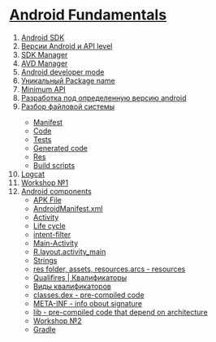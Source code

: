 <h1><a href="https://www.youtube.com/watch?v=d0944nsdnAg&list=PLjLCGE4bVpHCJvtGpEVl-4IYGHB1A8FCc&index=15">Android Fundamentals</a></h1>
<ol>
<li><a href ="https://www.youtube.com/live/d0944nsdnAg?feature=share&t=913">Android SDK</li>
<li><a href ="https://www.youtube.com/live/d0944nsdnAg?feature=share&t=938">Версии Android и API level</li>
<li><a href ="https://www.youtube.com/live/d0944nsdnAg?feature=share&t=1045">SDK Manager</li>
<li><a href ="https://www.youtube.com/live/d0944nsdnAg?feature=share&t=1154">AVD Manager</li>
<li><a href ="https://www.youtube.com/live/d0944nsdnAg?feature=share&t=1316">Android developer mode</li>
<li><a href ="https://www.youtube.com/live/d0944nsdnAg?feature=share&t=1316">Уникальный Package name</li>
<li><a href ="https://www.youtube.com/live/d0944nsdnAg?feature=share&t=1513">Minimum API</li>
<li><a href ="https://www.youtube.com/live/d0944nsdnAg?feature=share&t=1580">Разработка под определенную версию android</li>
<li><a href ="https://www.youtube.com/live/d0944nsdnAg?feature=share&t=1820">Разбор файловой системы</li>
<ul>
<li><a href ="https://www.youtube.com/live/d0944nsdnAg?feature=share&t=1820">Manifest</li>
<li><a href ="https://www.youtube.com/live/d0944nsdnAg?feature=share&t=1820">Code</li>
<li><a href ="https://www.youtube.com/live/d0944nsdnAg?feature=share&t=1820">Tests</li>
<li><a href ="https://www.youtube.com/live/d0944nsdnAg?feature=share&t=1820">Generated code</li>
<li><a href ="https://www.youtube.com/live/d0944nsdnAg?feature=share&t=1820">Res</li>
<li><a href ="https://www.youtube.com/live/d0944nsdnAg?feature=share&t=1989">Build scripts</li>
</ul>
<li><a href ="https://www.youtube.com/live/d0944nsdnAg?feature=share&t=2056">Logcat</li>
<li><a href ="https://www.youtube.com/live/d0944nsdnAg?feature=share&t=2144">Workshop №1</li>
<li><a href ="https://www.youtube.com/live/d0944nsdnAg?feature=share&t=2144">Android components
<ul>
<li><a href ="https://www.youtube.com/live/d0944nsdnAg?feature=share&t=1820">APK File</li>
<li><a href ="https://www.youtube.com/live/d0944nsdnAg?feature=share&t=4096">AndroidManifest.xml</li>
<li><a href ="https://www.youtube.com/live/d0944nsdnAg?feature=share&t=4165">Activity</li>
<li><a href ="https://www.youtube.com/live/d0944nsdnAg?feature=share&t=4210">Life cycle</li>
<li><a href ="https://www.youtube.com/live/d0944nsdnAg?feature=share&t=4296">intent-filter</li>
<li><a href ="https://www.youtube.com/live/d0944nsdnAg?feature=share&t=4364">Main-Activity</li>
<li><a href ="https://www.youtube.com/live/d0944nsdnAg?feature=share&t=4407">R.layout.activity_main</li>
<li><a href ="https://www.youtube.com/live/d0944nsdnAg?feature=share&t=4642">Strings</li>
<li><a href ="https://www.youtube.com/live/d0944nsdnAg?feature=share&t=1820">res folder, assets, resources.arcs - resources</li>
<li><a href ="https://www.youtube.com/live/d0944nsdnAg?feature=share&t=4769">Qualifires | Квалификаторы</li>
<li><a href ="https://www.youtube.com/live/d0944nsdnAg?feature=share&t=4941">Виды квалификаторов</li>
<li><a href ="https://www.youtube.com/live/d0944nsdnAg?feature=share&t=1820">classes.dex - pre-compiled code</li>
<li><a href ="https://www.youtube.com/live/d0944nsdnAg?feature=share&t=1820">META-INF - info obout signature</li>
<li><a href ="https://www.youtube.com/live/d0944nsdnAg?feature=share&t=1989">lib - pre-compiled code that depend on architecture</li>
<li><a href ="https://www.youtube.com/live/d0944nsdnAg?feature=share&t=5001">Workshop №2</li>
<li><a href ="https://www.youtube.com/live/d0944nsdnAg?feature=share&t=6463">Gradle</li>
</ul>  
</li>









</ol>
